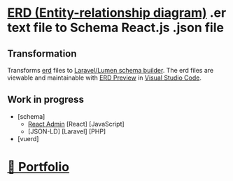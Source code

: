 # [ERD (Entity-relationship diagram)](https://en.wikipedia.org/wiki/Entity%E2%80%93relationship_model) .er text file to Schema React.js .json file

## Transformation

Transforms [erd](https://github.com/BurntSushi/erd) files to [Laravel/Lumen schema builder](https://github.com/Agontuk/schema-builder).
The erd files are viewable and maintainable with [ERD Preview](https://github.com/kaishuu0123/vscode-erd) in [Visual Studio Code](https://github.com/microsoft/vscode).

## Work in progress

* [schema]
    * [React Admin](https://github.com/marmelab/react-admin) [React] [JavaScript]
    * [JSON-LD] [Laravel] [PHP]
* [vuerd]

# [📁 Portfolio](https://github.com/noud/portfolio#portfolio-repositories-index)